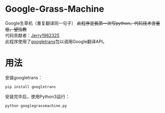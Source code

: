 # Google-Grass-Machine
Google生草机（重复翻译同一句子）
~~此程序是我第一次写python，代码技术含量低，望指教~~  
代码贡献者：[Jerry1962325](https://github.com/Jerry1962325)    
此程序使用了[googletrans](https://pypi.python.org/pypi/googletrans)包以调用Google翻译API。  
# 用法
安装googletrans：  
```
pip install googletrans
```
安装完毕后，使用Python3运行： 
```
python googlegrassmachine.py
```
